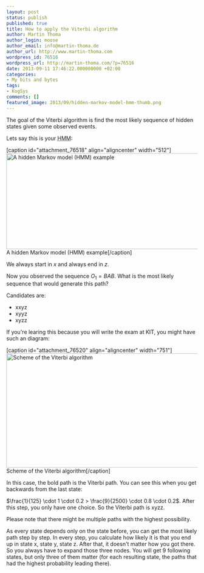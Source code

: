 ```yaml
---
layout: post
status: publish
published: true
title: How to apply the Viterbi algorithm
author: Martin Thoma
author_login: moose
author_email: info@martin-thoma.de
author_url: http://www.martin-thoma.com
wordpress_id: 76516
wordpress_url: http://martin-thoma.com/?p=76516
date: 2013-09-11 17:46:22.000000000 +02:00
categories:
- My bits and bytes
tags:
- KogSys
comments: []
featured_image: 2013/09/hidden-markov-model-hmm-thumb.png
---
```

The goal of the Viterbi algorithm is find the most likely sequence of hidden states given some observed events.

Lets say this is your <abbr title="Hidden Markov model">HMM</abbr>:

[caption id="attachment_76518" align="aligncenter" width="512"]<a href="http://martin-thoma.com/wp-content/uploads/2013/09/hidden-markov-model-abc-2.png"><img src="http://martin-thoma.com/wp-content/uploads/2013/09/hidden-markov-model-abc-2.png" alt="A hidden Markov model (HMM) example" width="512" height="252" class="size-full wp-image-76518" /></a> A hidden Markov model (HMM) example[/caption]

We always start in $x$ and always end in $z$.

Now you observed the sequence $O_1 = BAB$. What is the most likely sequence that would generate this path?

Candidates are:
<ul>
  <li>xxyz</li>
  <li>xyyz</li>
  <li>xyzz</li>
</ul>

If you're learing this because you will write the exam at KIT, you might have such an diagram:

[caption id="attachment_76520" align="aligncenter" width="751"]<a href="http://martin-thoma.com/wp-content/uploads/2013/09/viterbi-algorithm.png"><img src="http://martin-thoma.com/wp-content/uploads/2013/09/viterbi-algorithm.png" alt="Scheme of the Viterbi algorithm" width="751" height="300" class="size-full wp-image-76520" /></a> Scheme of the Viterbi algorithm[/caption]

In this case, the bold path is the Viterbi path. You can see this when you get backwards from the last state:

$\frac{1}{125} \cdot 1 \cdot 0.2 > \frac{9}{2500} \cdot 0.8 \cdot 0.2$. After this step, you only have one choice. So the Viterbi path is xyzz.

Please note that there might be multiple paths with the highest possibility.

As every state depends only on the state before, you can get the most likely path step by step. In every step, you calculate how likely it is that you end up in state x, state y, state z. After that, it doesn't matter how you got there. So you always have to expand those three nodes. You will get 9 following states, but only three of them matter (for each resulting state, the paths that had the highest probability leading there).

